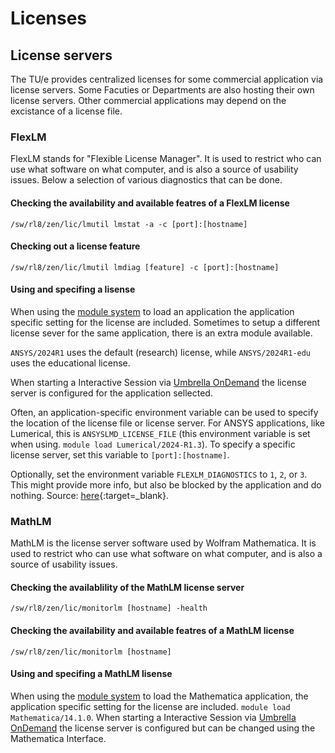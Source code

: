 # Licenses

## License servers

The TU/e provides centralized licenses for some commercial application via license servers. Some Facuties or Departments are also hosting their own license servers. Other commercial applications may depend on the excistance of a license file.

### FlexLM

FlexLM stands for "Flexible License Manager". It is used to restrict who can use what software on what computer, and is also a source of usability issues. Below a selection of various diagnostics that can be done.

#### Checking the availability and available featres of a FlexLM license

`/sw/rl8/zen/lic/lmutil lmstat -a -c [port]:[hostname]`

#### Checking out a license feature

`/sw/rl8/zen/lic/lmutil lmdiag [feature] -c [port]:[hostname]`

#### Using and specifing a lisense

When using the [module system](https://supercomputing.tue.nl/documentation/steps/software/) to load an application the application specific setting for the license are included. Sometimes to setup a different license sever for the same application, there is an extra module available.

`ANSYS/2024R1` uses the default (research) license, while `ANSYS/2024R1-edu` uses the educational license.

When starting a Interactive Session via [Umbrella OnDemand](https://supercomputing.tue.nl/documentation/steps/access/openondemand/) the license server is configured for the application sellected.

Often, an application-specific environment variable can be used to
specify the location of the license file or license server. For ANSYS applications,
like Lumerical, this is `ANSYSLMD_LICENSE_FILE` (this environment variable is set when using. `module load Lumerical/2024-R1.3`). To specify a specific license server, set this variable to `[port]:[hostname]`.

Optionally, set the environment variable `FLEXLM_DIAGNOSTICS` to `1`,
`2`, or `3`. This might provide more info, but also be blocked by the
application and do nothing. Source:
[here](https://www-local.pdc.kth.se/doc/pgi/3.3/flexuser/chap8.htm){:target=_blank}.

### MathLM

MathLM is the license server software used by Wolfram Mathematica. It is used to restrict who can use what software on what computer, and is also a source of usability issues.

#### Checking the availablility of the MathLM license server

`/sw/rl8/zen/lic/monitorlm [hostname] -health`

#### Checking the availability and available featres of a MathLM license

`/sw/rl8/zen/lic/monitorlm [hostname]`

#### Using and specifing a MathLM lisense

When using the [module system](https://supercomputing.tue.nl/documentation/steps/software/) to load the Mathematica application, the application specific setting for the license are included. `module load Mathematica/14.1.0`. When starting a Interactive Session via [Umbrella OnDemand](https://supercomputing.tue.nl/documentation/steps/access/openondemand/) the license server is configured but can be changed using the Mathematica Interface.


